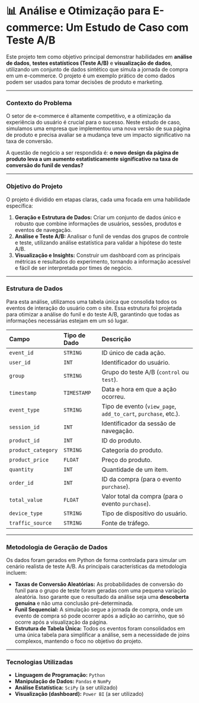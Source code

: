 # 📊 Análise e Otimização para E-commerce: Um Estudo de Caso com Teste A/B

Este projeto tem como objetivo principal demonstrar habilidades em **análise de dados**, **testes estatísticos (Teste A/B)** e **visualização de dados**, utilizando um conjunto de dados sintético que simula a jornada de compra em um e-commerce. O projeto é um exemplo prático de como dados podem ser usados para tomar decisões de produto e marketing.

---

### **Contexto do Problema**

O setor de e-commerce é altamente competitivo, e a otimização da experiência do usuário é crucial para o sucesso. Neste estudo de caso, simulamos uma empresa que implementou uma nova versão de sua página de produto e precisa avaliar se a mudança teve um impacto significativo na taxa de conversão.

A questão de negócio a ser respondida é: **o novo design da página de produto leva a um aumento estatisticamente significativo na taxa de conversão do funil de vendas?**

---

### **Objetivo do Projeto**

O projeto é dividido em etapas claras, cada uma focada em uma habilidade específica:

1.  **Geração e Estrutura de Dados:** Criar um conjunto de dados único e robusto que combine informações de usuários, sessões, produtos e eventos de navegação.
2.  **Análise e Teste A/B:** Analisar o funil de vendas dos grupos de controle e teste, utilizando análise estatística para validar a hipótese do teste A/B.
3.  **Visualização e Insights:** Construir um dashboard com as principais métricas e resultados do experimento, tornando a informação acessível e fácil de ser interpretada por times de negócio.

---

### **Estrutura de Dados**

Para esta análise, utilizamos uma tabela única que consolida todos os eventos de interação do usuário com o site. Essa estrutura foi projetada para otimizar a análise do funil e do teste A/B, garantindo que todas as informações necessárias estejam em um só lugar.

| Campo | Tipo de Dado | Descrição |
| :--- | :--- | :--- |
| `event_id` | `STRING` | ID único de cada ação. |
| `user_id` | `INT` | Identificador do usuário. |
| `group` | `STRING` | Grupo do teste A/B (`control` ou `test`). |
| `timestamp` | `TIMESTAMP` | Data e hora em que a ação ocorreu. |
| `event_type` | `STRING` | Tipo de evento (`view_page`, `add_to_cart`, `purchase`, etc.). |
| `session_id` | `INT` | Identificador da sessão de navegação. |
| `product_id` | `INT` | ID do produto. |
| `product_category`| `STRING` | Categoria do produto. |
| `product_price` | `FLOAT` | Preço do produto. |
| `quantity` | `INT` | Quantidade de um item. |
| `order_id` | `INT` | ID da compra (para o evento `purchase`). |
| `total_value` | `FLOAT` | Valor total da compra (para o evento `purchase`). |
| `device_type` | `STRING` | Tipo de dispositivo do usuário. |
| `traffic_source` | `STRING` | Fonte de tráfego. |

---

### **Metodologia de Geração de Dados**

Os dados foram gerados em Python de forma controlada para simular um cenário realista de teste A/B. As principais características da metodologia incluem:

* **Taxas de Conversão Aleatórias:** As probabilidades de conversão do funil para o grupo de teste foram geradas com uma pequena variação aleatória. Isso garante que o resultado da análise seja uma **descoberta genuína** e não uma conclusão pré-determinada.
* **Funil Sequencial:** A simulação segue a jornada de compra, onde um evento de compra só pode ocorrer após a adição ao carrinho, que só ocorre após a visualização da página.
* **Estrutura de Tabela Única:** Todos os eventos foram consolidados em uma única tabela para simplificar a análise, sem a necessidade de joins complexos, mantendo o foco no objetivo do projeto.

---

### **Tecnologias Utilizadas**

* **Linguagem de Programação:** `Python`
* **Manipulação de Dados:** `Pandas` e `NumPy`
* **Análise Estatística:** `SciPy` (a ser utilizado)
* **Visualização (dashboard):** `Power BI` (a ser utilizado)